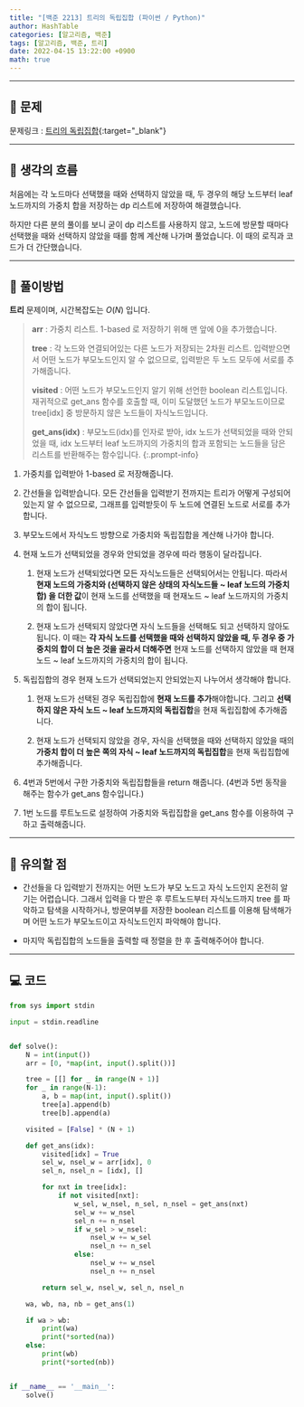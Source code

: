 ```yaml
---
title: "[백준 2213] 트리의 독립집합 (파이썬 / Python)"
author: HashTable
categories: [알고리즘, 백준]
tags: [알고리즘, 백준, 트리]
date: 2022-04-15 13:22:00 +0900
math: true
---
```


---
## 📑 문제

문제링크 : [트리의 독립집합](https://www.acmicpc.net/problem/2213){:target="_blank"}

---
## 🤔 생각의 흐름

처음에는 각 노드마다 선택했을 때와 선택하지 않았을 때,
두 경우의 해당 노드부터 leaf 노드까지의 가중치 합을 저장하는 dp 리스트에 저장하여 해결했습니다.

하지만 다른 분의 풀이를 보니 굳이 dp 리스트를 사용하지 않고, 노드에 방문할 때마다 선택했을 때와 선택하지 않았을 때를
함께 계산해 나가며 풀었습니다. 이 때의 로직과 코드가 더 간단했습니다.

---

## 🎯 풀이방법

**트리** 문제이며, 시간복잡도는 $O(N)$ 입니다.

> **arr** : 가중치 리스트. 1-based 로 저장하기 위해 맨 앞에 0을 추가했습니다.
>
> **tree** : 각 노드와 연결되어있는 다른 노드가 저장되는 2차원 리스트. 입력받으면서 어떤 노드가 부모노드인지
> 알 수 없으므로, 입력받은 두 노드 모두에 서로를 추가해줍니다.
>
> **visited** : 어떤 노드가 부모노드인지 알기 위해 선언한 boolean 리스트입니다. 재귀적으로
> get_ans 함수를 호출할 때, 이미 도달했던 노드가 부모노드이므로 tree[idx] 중 방문하지 않은 노드들이 자식노드입니다.
>
> **get_ans(idx)** : 부모노드(idx)를 인자로 받아, idx 노드가 선택되었을 때와 안되었을 때,
> idx 노드부터 leaf 노드까지의 가중치의 합과 포함되는 노드들을 담은 리스트를 반환해주는 함수입니다.
{:.prompt-info}

1. 가중치를 입력받아 1-based 로 저장해줍니다.

2. 간선들을 입력받습니다. 모든 간선들을 입력받기 전까지는 트리가 어떻게 구성되어있는지 알 수 없으므로,
그래프를 입력받듯이 두 노드에 연결된 노드로 서로를 추가합니다.

3. 부모노드에서 자식노드 방향으로 가중치와 독립집합을 계산해 나가야 합니다.

4. 현재 노드가 선택되었을 경우와 안되었을 경우에 따라 행동이 달라집니다.
   1. 현재 노드가 선택되었다면 모든 자식노드들은 선택되어서는 안됩니다. 따라서 **현재 노드의 가중치와 (선택하지 않은 상태의 자식노드들 ~ leaf 노드의 가중치 합) 을
   더한 값**이 현재 노드를 선택했을 때 현재노드 ~ leaf 노드까지의 가중치의 합이 됩니다.

   2. 현재 노드가 선택되지 않았다면 자식 노드들을 선택해도 되고 선택하지 않아도 됩니다. 이 때는 **각 자식 노드를 선택했을 때와 선택하지 않았을 때,
   두 경우 중 가중치의 합이 더 높은 것을 골라서 더해주면** 현재 노드를 선택하지 않았을 때 현재노드 ~ leaf 노드까지의 가중치의 합이 됩니다.

5. 독립집합의 경우 현재 노드가 선택되었는지 안되었는지 나누어서 생각해야 합니다.
   1. 현재 노드가 선택된 경우 독립집합에 **현재 노드를 추가**해야합니다. 그리고 **선택하지 않은 자식 노드 ~
   leaf 노드까지의 독립집합**을 현재 독립집합에 추가해줍니다.

   2. 현재 노드가 선택되지 않았을 경우, 자식을 선택했을 때와 선택하지 않았을 때의 **가중치 합이 더
   높은 쪽의 자식 ~ leaf 노드까지의 독립집합**을 현재 독립집합에 추가해줍니다.

6. 4번과 5번에서 구한 가중치와 독립집합들을 return 해줍니다. (4번과 5번 동작을 해주는 함수가 get_ans 함수입니다.)

7. 1번 노드를 루트노드로 설정하여 가중치와 독립집합을 get_ans 함수를 이용하여 구하고 출력해줍니다.

---
## 🔎 유의할 점

* 간선들을 다 입력받기 전까지는 어떤 노드가 부모 노드고 자식 노드인지 온전히 알기는 어렵습니다.
그래서 입력을 다 받은 후 루트노드부터 자식노드까지 tree 를 파악하고 탐색을 시작하거나,
방문여부를 저장한 boolean 리스트를 이용해 탐색해가며 어떤 노드가 부모노드이고 자식노드인지 파악해야 합니다.

* 마지막 독립집합의 노드들을 출력할 때 정렬을 한 후 출력해주어야 합니다.

---

## 💻 코드

```python
from sys import stdin

input = stdin.readline


def solve():
    N = int(input())
    arr = [0, *map(int, input().split())]

    tree = [[] for _ in range(N + 1)]
    for _ in range(N-1):
        a, b = map(int, input().split())
        tree[a].append(b)
        tree[b].append(a)

    visited = [False] * (N + 1)

    def get_ans(idx):
        visited[idx] = True
        sel_w, nsel_w = arr[idx], 0
        sel_n, nsel_n = [idx], []

        for nxt in tree[idx]:
            if not visited[nxt]:
                w_sel, w_nsel, n_sel, n_nsel = get_ans(nxt)
                sel_w += w_nsel
                sel_n += n_nsel
                if w_sel > w_nsel:
                    nsel_w += w_sel
                    nsel_n += n_sel
                else:
                    nsel_w += w_nsel
                    nsel_n += n_nsel

        return sel_w, nsel_w, sel_n, nsel_n

    wa, wb, na, nb = get_ans(1)

    if wa > wb:
        print(wa)
        print(*sorted(na))
    else:
        print(wb)
        print(*sorted(nb))


if __name__ == '__main__':
    solve()
```
